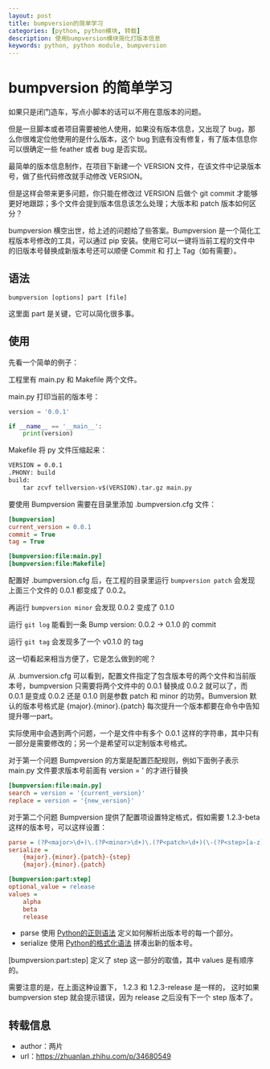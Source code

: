 ```yaml
---
layout: post
title: bumpversion的简单学习
categories: [python, python模块, 转载]
description: 使用bumpversion模块简化打版本信息
keywords: python, python module, bumpversion
---
```


# bumpversion 的简单学习

如果只是闭门造车，写点小脚本的话可以不用在意版本的问题。

但是一旦脚本或者项目需要被他人使用，如果没有版本信息，又出现了 bug，那么你很难定位他使用的是什么版本，这个 bug 到底有没有修复，有了版本信息你可以很确定一些 feather 或者 bug 是否实现。

最简单的版本信息制作，在项目下新建一个 VERSION 文件，在该文件中记录版本号，做了些代码修改就手动修改 VERSION。

但是这样会带来更多问题，你只能在修改过 VERSION 后做个 git commit 才能够更好地跟踪；多个文件会提到版本信息该怎么处理；大版本和 patch 版本如何区分？

bumpversion 横空出世，给上述的问题给了些答案。Bumpversion 是一个简化工程版本号修改的工具，可以通过 pip 安装。使用它可以一键将当前工程的文件中的旧版本号替换成新版本号还可以顺便 Commit 和 打上 Tag（如有需要）。

## 语法

`bumpversion [options] part [file]`

这里面 part 是关键，它可以简化很多事。

## 使用

先看一个简单的例子：

工程里有 main.py 和 Makefile 两个文件。

main.py 打印当前的版本号：

```python
version = '0.0.1'

if __name__ == '__main__':
    print(version)
```

Makefile 将 py 文件压缩起来：

```txt
VERSION = 0.0.1
.PHONY: build
build:
    tar zcvf tellversion-v$(VERSION).tar.gz main.py
```

要使用 Bumpversion 需要在目录里添加 .bumpversion.cfg 文件：

```cfg
[bumpversion]
current_version = 0.0.1
commit = True
tag = True

[bumpversion:file:main.py]
[bumpversion:file:Makefile]
```

配置好 .bumpversion.cfg 后，在工程的目录里运行 `bumpversion patch` 会发现上面三个文件的 0.0.1 都变成了 0.0.2。

再运行 `bumpversion minor` 会发现 0.0.2 变成了 0.1.0 

运行 `git log` 能看到一条 Bump version: 0.0.2 → 0.1.0 的 commit 

运行 `git tag` 会发现多了一个 v0.1.0 的 tag

这一切看起来相当方便了，它是怎么做到的呢？

从 .bumversion.cfg 可以看到，配置文件指定了包含版本号的两个文件和当前版本号，bumpversion 只需要将两个文件中的 0.0.1 替换成 0.0.2 就可以了，而 0.0.1 是变成 0.0.2 还是 0.1.0 则是参数 patch 和 minor 的功劳。Bumversion 默认的版本号格式是 {major}.{minor}.{patch} 每次提升一个版本都要在命令中告知提升哪一part。

实际使用中会遇到两个问题，一个是文件中有多个 0.0.1 这样的字符串，其中只有一部分是需要修改的；另一个是希望可以定制版本号格式。

对于第一个问题 Bumpversion 的方案是配置匹配规则，例如下面例子表示 main.py 文件要求版本号前面有 version = ' 的才进行替换

```cfg
[bumpversion:file:main.py]
search = version = '{current_version}'
replace = version = '{new_version}'
```

对于第二个问题 Bumpversion 提供了配置项设置特定格式，假如需要 1.2.3-beta 这样的版本号，可以这样设置：

```cfg
parse = (?P<major>\d+)\.(?P<minor>\d+)\.(?P<patch>\d+)(\-(?P<step>[a-z]+))?
serialize = 
    {major}.{minor}.{patch}-{step}
    {major}.{minor}.{patch}

[bumpversion:part:step]
optional_value = release
values = 
    alpha
    beta
    release
```

- parse 使用 [Python的正则语法](https://docs.python.org/2/library/re.html#regular-expression-syntax) 定义如何解析出版本号的每一个部分。 
- serialize 使用 [Python的格式化语法](https://docs.python.org/2/library/string.html#format-string-syntax) 拼凑出新的版本号。 

[bumpversion:part:step] 定义了 step 这一部分的取值，其中 values 是有顺序的。

需要注意的是，在上面这种设置下， 1.2.3 和 1.2.3-release 是一样的， 这时如果 bumpversion step 就会提示错误，因为 release 之后没有下一个 step 版本了。

## 转载信息

- author：两片
- url：https://zhuanlan.zhihu.com/p/34680549
